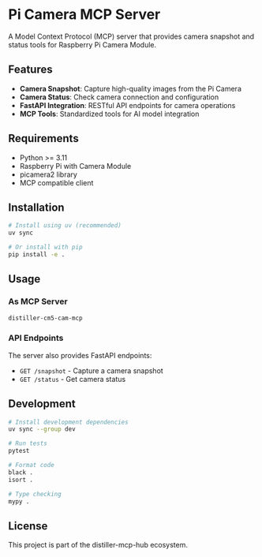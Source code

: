 # Pi Camera MCP Server

A Model Context Protocol (MCP) server that provides camera snapshot and status tools for Raspberry Pi Camera Module.

## Features

- **Camera Snapshot**: Capture high-quality images from the Pi Camera
- **Camera Status**: Check camera connection and configuration
- **FastAPI Integration**: RESTful API endpoints for camera operations
- **MCP Tools**: Standardized tools for AI model integration

## Requirements

- Python >= 3.11
- Raspberry Pi with Camera Module
- picamera2 library
- MCP compatible client

## Installation

```bash
# Install using uv (recommended)
uv sync

# Or install with pip
pip install -e .
```

## Usage

### As MCP Server

```bash
distiller-cm5-cam-mcp
```

### API Endpoints

The server also provides FastAPI endpoints:

- `GET /snapshot` - Capture a camera snapshot
- `GET /status` - Get camera status

## Development

```bash
# Install development dependencies
uv sync --group dev

# Run tests
pytest

# Format code
black .
isort .

# Type checking
mypy .
```

## License

This project is part of the distiller-mcp-hub ecosystem. 